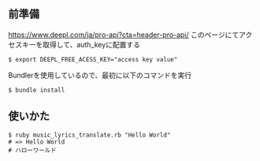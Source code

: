 ## 前準備
https://www.deepl.com/ja/pro-api?cta=header-pro-api/
このページにてアクセスキーを取得して、auth_keyに配置する

```shell
$ export DEEPL_FREE_ACESS_KEY="access key value"
```

Bundlerを使用しているので、最初に以下のコマンドを実行

```shell
$ bundle install
```

## 使いかた

```shell
$ ruby music_lyrics_translate.rb "Hello World"
# => Hello World
# ハローワールド
```
